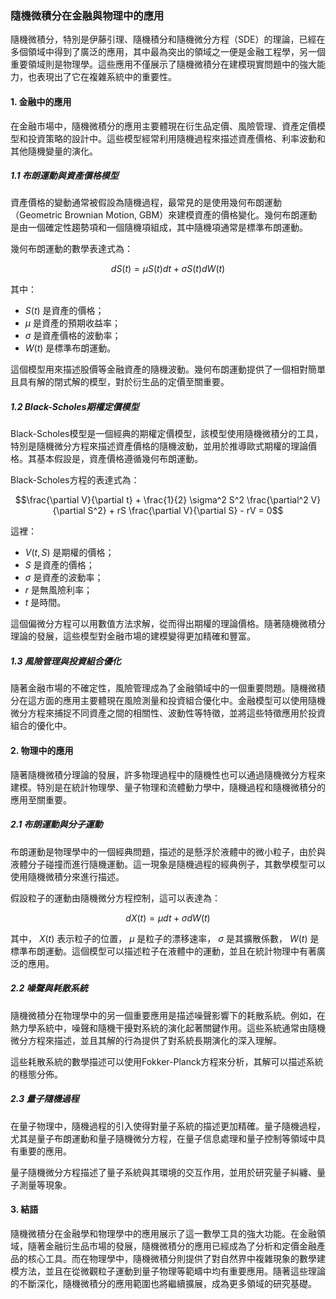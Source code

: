 ### 隨機微積分在金融與物理中的應用

隨機微積分，特別是伊藤引理、隨機積分和隨機微分方程（SDE）的理論，已經在多個領域中得到了廣泛的應用，其中最為突出的領域之一便是金融工程學，另一個重要領域則是物理學。這些應用不僅展示了隨機微積分在建模現實問題中的強大能力，也表現出了它在複雜系統中的重要性。

#### 1. **金融中的應用**

在金融市場中，隨機微積分的應用主要體現在衍生品定價、風險管理、資產定價模型和投資策略的設計中。這些模型經常利用隨機過程來描述資產價格、利率波動和其他隨機變量的演化。

##### 1.1 **布朗運動與資產價格模型**

資產價格的變動通常被假設為隨機過程，最常見的是使用幾何布朗運動（Geometric Brownian Motion, GBM）來建模資產的價格變化。幾何布朗運動是由一個確定性趨勢項和一個隨機項組成，其中隨機項通常是標準布朗運動。

幾何布朗運動的數學表達式為：


```math
dS(t) = \mu S(t) dt + \sigma S(t) dW(t)
```


其中：
-  $`S(t)`$  是資產的價格；
-  $`\mu`$  是資產的預期收益率；
-  $`\sigma`$  是資產價格的波動率；
-  $`W(t)`$  是標準布朗運動。

這個模型用來描述股價等金融資產的隨機波動。幾何布朗運動提供了一個相對簡單且具有解的閉式解的模型，對於衍生品的定價至關重要。

##### 1.2 **Black-Scholes期權定價模型**

Black-Scholes模型是一個經典的期權定價模型，該模型使用隨機微積分的工具，特別是隨機微分方程來描述資產價格的隨機波動，並用於推導歐式期權的理論價格。其基本假設是，資產價格遵循幾何布朗運動。

Black-Scholes方程的表達式為：


```math
\frac{\partial V}{\partial t} + \frac{1}{2} \sigma^2 S^2 \frac{\partial^2 V}{\partial S^2} + rS \frac{\partial V}{\partial S} - rV = 0
```


這裡：
-  $`V(t, S)`$  是期權的價格；
-  $`S`$  是資產的價格；
-  $`\sigma`$  是資產的波動率；
-  $`r`$  是無風險利率；
-  $`t`$  是時間。

這個偏微分方程可以用數值方法求解，從而得出期權的理論價格。隨著隨機微積分理論的發展，這些模型對金融市場的建模變得更加精確和豐富。

##### 1.3 **風險管理與投資組合優化**

隨著金融市場的不確定性，風險管理成為了金融領域中的一個重要問題。隨機微積分在這方面的應用主要體現在風險測量和投資組合優化中。金融模型可以使用隨機微分方程來捕捉不同資產之間的相關性、波動性等特徵，並將這些特徵應用於投資組合的優化中。

#### 2. **物理中的應用**

隨著隨機微積分理論的發展，許多物理過程中的隨機性也可以通過隨機微分方程來建模。特別是在統計物理學、量子物理和流體動力學中，隨機過程和隨機微積分的應用至關重要。

##### 2.1 **布朗運動與分子運動**

布朗運動是物理學中的一個經典問題，描述的是懸浮於液體中的微小粒子，由於與液體分子碰撞而進行隨機運動。這一現象是隨機過程的經典例子，其數學模型可以使用隨機微積分來進行描述。

假設粒子的運動由隨機微分方程控制，這可以表達為：


```math
dX(t) = \mu dt + \sigma dW(t)
```


其中， $`X(t)`$  表示粒子的位置， $`\mu`$  是粒子的漂移速率， $`\sigma`$  是其擴散係數， $`W(t)`$  是標準布朗運動。這個模型可以描述粒子在液體中的運動，並且在統計物理中有著廣泛的應用。

##### 2.2 **噪聲與耗散系統**

隨機微積分在物理學中的另一個重要應用是描述噪聲影響下的耗散系統。例如，在熱力學系統中，噪聲和隨機干擾對系統的演化起著關鍵作用。這些系統通常由隨機微分方程來描述，並且其解的行為提供了對系統長期演化的深入理解。

這些耗散系統的數學描述可以使用Fokker-Planck方程來分析，其解可以描述系統的穩態分佈。

##### 2.3 **量子隨機過程**

在量子物理中，隨機過程的引入使得對量子系統的描述更加精確。量子隨機過程，尤其是量子布朗運動和量子隨機微分方程，在量子信息處理和量子控制等領域中具有重要的應用。

量子隨機微分方程描述了量子系統與其環境的交互作用，並用於研究量子糾纏、量子測量等現象。

#### 3. **結語**

隨機微積分在金融學和物理學中的應用展示了這一數學工具的強大功能。在金融領域，隨著金融衍生品市場的發展，隨機微積分的應用已經成為了分析和定價金融產品的核心工具。而在物理學中，隨機微積分則提供了對自然界中複雜現象的數學建模方法，並且在從微觀粒子運動到量子物理等範疇中均有重要應用。隨著這些理論的不斷深化，隨機微積分的應用範圍也將繼續擴展，成為更多領域的研究基礎。